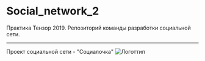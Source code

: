 # Social_network_2
Практика Тензор 2019. Репозиторий команды разработки социальной сети. 

***
Проект социальной сети - "Социалочка"
![Логоттип](https://github.com/tensor-nsk-lesson/Social_network_2/logo.jpg)